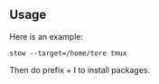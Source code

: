 
## Usage

Here is an example:

    stow --target=/home/tore tmux

Then do prefix + I to install packages.

